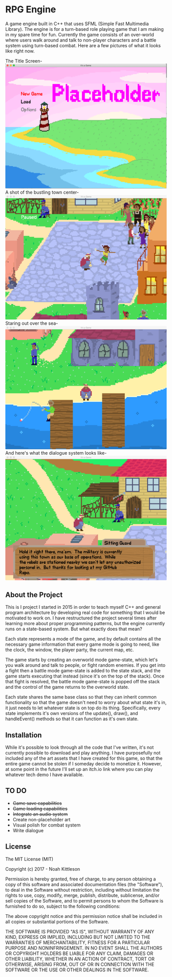 # RPG Engine
A game engine built in C++ that uses SFML (Simple Fast Multimedia Library).  The engine is for a turn-based role playing game that I am making in my spare time for fun.  Currently the game consists of an over-world where users walk around and talk to non-player characters and a battle system using turn-based combat.  Here are a few pictures of what it looks like right now.

The Title Screen-
![Title Screen](ReadMeImages/TitleScreen.png)
A shot of the  bustling town center-
![Shot of Town Center](ReadMeImages/Screenshot1.png)
Staring out over the sea-
![Shot of The Docks](ReadMeImages/Screenshot2.png)
And here's what the dialogue system looks like-
![Shot of Dialogue](ReadMeImages/Screenshot3.png)


## About the Project
This is I project I started in 2015 in order to teach myself C++ and general program architecture by developing real code for something that I would be motivated to work on.  I have restructured the project several times after learning more about proper programming patterns, but the engine currently runs on a state-based system.  But what exactly does that mean?

Each state represents a mode of the game, and by default contains all the necessary game information that every game mode is going to need, like the clock, the window, the player party, the current map, etc.

The game starts by creating an overworld mode game-state, which let's you walk around and talk to people, or fight random enemies.  If you get into a fight then a battle mode game-state is added to the state stack, and the game starts executing that instead (since it's on the top of the stack).  Once that fight is resolved, the battle mode game-state is popped off the stack and the control of the game returns to the overworld state.

Each state shares the same base class so that they can inherit common functionality so that the game doesn't need to worry about what state it's in, it just needs to let whatever state is on top do its thing.  Specifically, every state implements it's own versions of the update(), draw(), and handleEvent() methods so that it can function as it's own state.

## Installation
While it's possible to look through all the code that I've written, it's not currently possible to download and play anything.  I have purposefully not included any of the art assets that I have created for this game, so that the entire game cannot be stolen if I someday decide to monetize it.  However, at some point in the future I'll set up an itch.io link where you can play whatever tech demo I have available.

## TO DO
* ~~Game save capabilities~~
* ~~Game loading capabilities~~
* ~~Integrate an audio system~~
* Create non-placeholder art
* Visual polish for combat system
* Write dialogue

## License
The MIT License (MIT)

Copyright (c) 2017 - Noah Kittleson

Permission is hereby granted, free of charge, to any person obtaining a copy of this software and associated documentation files (the "Software"), to deal in the Software without restriction, including without limitation the rights to use, copy, modify, merge, publish, distribute, sublicense, and/or sell copies of the Software, and to permit persons to whom the Software is furnished to do so, subject to the following conditions:

The above copyright notice and this permission notice shall be included in all copies or substantial portions of the Software.

THE SOFTWARE IS PROVIDED "AS IS", WITHOUT WARRANTY OF ANY KIND, EXPRESS OR IMPLIED, INCLUDING BUT NOT LIMITED TO THE WARRANTIES OF MERCHANTABILITY, FITNESS FOR A PARTICULAR PURPOSE AND NONINFRINGEMENT. IN NO EVENT SHALL THE AUTHORS OR COPYRIGHT HOLDERS BE LIABLE FOR ANY CLAIM, DAMAGES OR OTHER LIABILITY, WHETHER IN AN ACTION OF CONTRACT, TORT OR OTHERWISE, ARISING FROM, OUT OF OR IN CONNECTION WITH THE SOFTWARE OR THE USE OR OTHER DEALINGS IN THE SOFTWARE.
